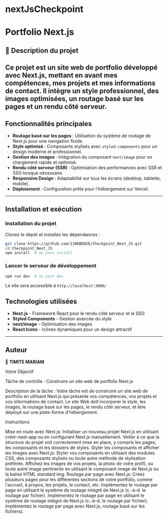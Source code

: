 # nextJsCheckpoint

# Portfolio Next.js

## 📌 Description du projet
Ce projet est un site web de portfolio développé avec **Next.js**, mettant en avant mes compétences, mes projets et mes informations de contact. Il intègre un style professionnel, des images optimisées, un routage basé sur les pages et un rendu côté serveur.
---

## Fonctionnalités principales
- **Routage basé sur les pages** : Utilisation du système de routage de Next.js pour une navigation fluide.
- **Style optimisé** : Composants stylisés avec `styled-components` pour un design moderne et professionnel.
- **Gestion des images** : Intégration du composant `next/image` pour un chargement rapide et optimisé.
- **Rendu côté serveur (SSR)** : Optimisation des performances avec SSR et SSG lorsque nécessaire.
- **Responsive Design** : Adaptabilité sur tous les écrans (desktop, tablette, mobile).
- **Déploiement** : Configuration prête pour l'hébergement sur Vercel.

---

## Installation et exécution



### Installation du projet
Clonez le dépôt et installez les dépendances :
```sh
git clone https://github.com/1306BENIE/Checkpoint_Next_JS.git
cd Checkpoint_Next_JS
npm install  # ou yarn install
```

### Lancer le serveur de développement
```sh
npm run dev  # ou yarn dev
```
Le site sera accessible à `http://localhost:3000/`


## Technologies utilisées
- **Next.js** - Framework React pour le rendu côté serveur et le SSG
- **Styled Components** - Gestion avancée du style
- **next/image** - Optimisation des images
- **React Icons** - Icônes dynamiques pour un design attractif
---

## Auteur
👤 **TIMITE MARIAM**




Votre Objectif

Tâche de contrôle : Construire un site web de portfolio Next.js

Description de la tâche : Votre tâche est de construire un site web de portfolio en utilisant Next.js qui présente vos compétences, vos projets et vos informations de contact. Le site Web doit incorporer le style, les images, le routage basé sur les pages, le rendu côté serveur, et être déployé sur une plate-forme d'hébergement.

 


Instructions

Mise en route avec Next.js:
Initialiser un nouveau projet Next.js en utilisant créer-next-app ou en configurant Next.js manuellement.
Veiller à ce que la structure du projet soit correctement mise en place, y compris les pages, les composants et les dossiers de styles.
Styler les composants et afficher les images avec Next.js:
Styler vos composants en utilisant des modules CSS, des composants stylisés ou toute autre méthode de stylisation préférée.
Affichez les images de vos projets, la photo de votre profil, ou toute autre image pertinente en utilisant le composant image de Next.js ou la balise HTML standard img.
Routage par page avec Next.js:
Créez plusieurs pages pour les différentes sections de votre portfolio, comme l'accueil, à propos, les projets, le contact, etc.
Implémentez le routage par page en utilisant le système de routage intégré de Next.js (c.-à-d. le routage par fichier).
Implémentez le routage par page en utilisant le système de routage intégré de Next.js (c.-à-d. le routage par fichier).
Implémentez le routage par page avec Next.js, routage basé sur les fichiers).
